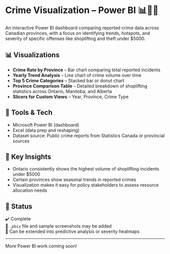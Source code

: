 # Crime Visualization – Power BI 📊🕵️‍♂️

An interactive Power BI dashboard comparing reported crime data across Canadian provinces, with a focus on identifying trends, hotspots, and severity of specific offenses like shoplifting and theft under $5000.

## 📊 Visualizations

- **Crime Rate by Province** – Bar chart comparing total reported incidents
- **Yearly Trend Analysis** – Line chart of crime volume over time
- **Top 5 Crime Categories** – Stacked bar or donut chart
- **Province Comparison Table** – Detailed breakdown of shoplifting statistics across Ontario, Manitoba, and Alberta
- **Slicers for Custom Views** – Year, Province, Crime Type

## 🧰 Tools & Tech

- Microsoft Power BI (dashboard)
- Excel (data prep and reshaping)
- Dataset source: Public crime reports from Statistics Canada or provincial sources

## 📌 Key Insights

- Ontario consistently shows the highest volume of shoplifting incidents under $5000
- Certain provinces show seasonal trends in reported crimes
- Visualization makes it easy for policy stakeholders to assess resource allocation needs

## 🧪 Status

✔️ Complete  
📂 `.pbix` file and sample screenshots may be added  
🧭 Can be extended into predictive analysis or severity heatmaps

---

More Power BI work coming soon!
